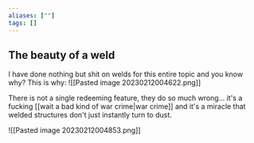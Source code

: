 ```yaml
---
aliases: [""]
tags: []
---
```


## The beauty of a weld

I have done nothing but shit on welds for this entire topic and you know why? This is why:
![[Pasted image 20230212004622.png]]

There is not a single redeeming feature, they do so much wrong... it's a fucking [[wait a bad kind of war crime|war crime]] and it's a miracle that welded structures don't just instantly turn to dust.

![[Pasted image 20230212004853.png]]